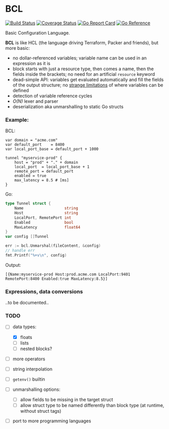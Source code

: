 BCL
===

[![Build Status](https://github.com/wkhere/bcl/actions/workflows/go.yml/badge.svg)](https://github.com/wkhere/bcl/actions/workflows/go.yml)
[![Coverage Status](https://coveralls.io/repos/github/wkhere/bcl/badge.svg?branch=master&kill_cache=1)](https://coveralls.io/github/wkhere/bcl?branch=master)
[![Go Report Card](https://goreportcard.com/badge/github.com/wkhere/bcl)](https://goreportcard.com/report/github.com/wkhere/bcl)
[![Go Reference](https://pkg.go.dev/badge/github.com/wkhere/bcl.svg)](https://pkg.go.dev/github.com/wkhere/bcl)

Basic Configuration Language.

__BCL__ is like HCL (the language driving Terraform, Packer and friends),
but more basic:

* no dollar-referenced variables; variable name can be used in an expression
  as it is
* block starts with just a resource type, then comes a name, then the fields 
  inside the brackets; no need for an artificial `resource` keyword
* dead-simple API: variables get evaluated automatically and fill the fields of
  the output structure;
  no [strange limitations] of where variables can be defined
* detection of variable reference cycles
* _O(N)_ lexer and parser
* deserialization aka unmarshalling to static Go structs

### Example:
BCL:
```hcl
var domain = "acme.com"
var default_port    = 8400
var local_port_base = default_port + 1000

tunnel "myservice-prod" {
	host = "prod" + "." + domain
	local_port  = local_port_base + 1
	remote_port = default_port
	enabled = true
	max_latency = 8.5 # [ms]
}
```
Go:
```Go
type Tunnel struct {
	Name                  string
	Host                  string
	LocalPort, RemotePort int
	Enabled               bool
	MaxLatency            float64
}
var config []Tunnel

err := bcl.Unmarshal(fileContent, &config)
// handle err
fmt.Printf("%+v\n", config)

```
Output:
```
[{Name:myservice-prod Host:prod.acme.com LocalPort:9401 RemotePort:8400 Enabled:true MaxLatency:8.5}]
```
### Expressions, data conversions

..to be documented..

### TODO

* [ ] data types:
  * [x] floats
  * [ ] lists
  * [ ] nested blocks?
* [ ] more operators
* [ ] string interpolation
* [ ] `getenv()` builtin
* [ ] unmarshalling options:
  * [ ] allow fields to be missing in the target struct
  * [ ] allow struct type to be named differently than block type
        (at runtime, without struct tags)
* [ ] port to more programming languages


[strange limitations]: https://stackoverflow.com/a/73745980/229154
